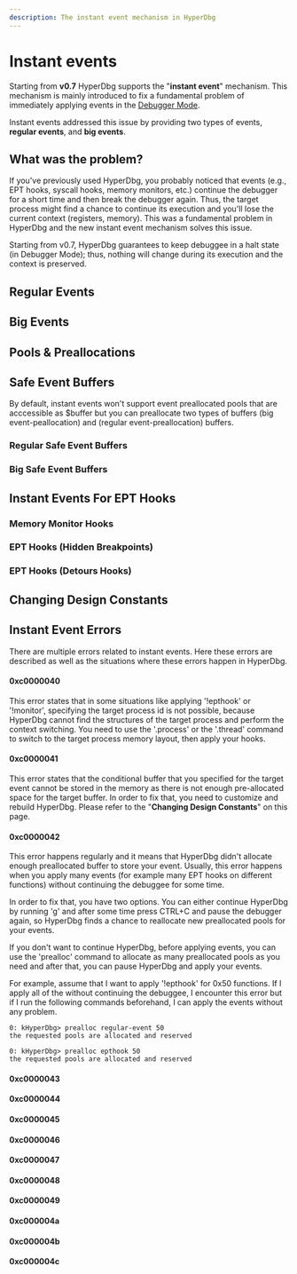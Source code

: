 ```yaml
---
description: The instant event mechanism in HyperDbg
---
```


# Instant events

Starting from **v0.7** HyperDbg supports the "**instant event**" mechanism. This mechanism is mainly introduced to fix a fundamental problem of immediately applying events in the [Debugger Mode](https://docs.hyperdbg.org/using-hyperdbg/prerequisites/operation-modes#debugger-mode).

Instant events addressed this issue by providing two types of events, **regular events**, and **big events**.

## What was the problem?

If you've previously used HyperDbg, you probably noticed that events (e.g., EPT hooks, syscall hooks, memory monitors, etc.) continue the debugger for a short time and then break the debugger again. Thus, the target process might find a chance to continue its execution and you'll lose the current context (registers, memory). This was a fundamental problem in HyperDbg and the new instant event mechanism solves this issue.

Starting from v0.7, HyperDbg guarantees to keep debuggee in a halt state (in Debugger Mode); thus, nothing will change during its execution and the context is preserved.

## Regular Events



## Big Events



## Pools & Preallocations

## Safe Event Buffers

By default, instant events won't support event preallocated pools that are acccessible as $buffer but you can preallocate two types of buffers (big event-peallocation) and (regular event-preallocation) buffers.

### Regular Safe Event Buffers

### Big Safe Event Buffers



## Instant Events For EPT Hooks

### Memory Monitor Hooks

### EPT Hooks (Hidden Breakpoints)

### EPT Hooks (Detours Hooks)



## Changing Design Constants



## Instant Event Errors

There are multiple errors related to instant events. Here these errors are described as well as the situations where these errors happen in HyperDbg.&#x20;

#### 0xc0000040

This error states that in some situations like applying '!epthook' or '!monitor', specifying the target process id is not possible, because HyperDbg cannot find the structures of the target process and perform the context switching. You need to use the '.process' or the '.thread' command to switch to the target process memory layout, then apply your hooks.

#### 0xc0000041

This error states that the conditional buffer that you specified for the target event cannot be stored in the memory as there is not enough pre-allocated space for the target buffer. In order to fix that, you need to customize and rebuild HyperDbg. Please refer to the "**Changing Design Constants**" on this page.

#### 0xc0000042

This error happens regularly and it means that HyperDbg didn't allocate enough preallocated buffer to store your event. Usually, this error happens when you apply many events (for example many EPT hooks on different functions) without continuing the debuggee for some time.

In order to fix that, you have two options. You can either continue HyperDbg by running 'g' and after some time press CTRL+C and pause the debugger again, so HyperDbg finds a chance to reallocate new preallocated pools for your events.

If you don't want to continue HyperDbg, before applying events, you can use the 'prealloc' command to allocate as many preallocated pools as you need and after that, you can pause HyperDbg and apply your events.

For example, assume that I want to apply '!epthook' for 0x50 functions. If I apply all of the without continuing the debuggee, I encounter this error but if I run the following commands beforehand, I can apply the events without any problem.

```
0: kHyperDbg> prealloc regular-event 50
the requested pools are allocated and reserved

0: kHyperDbg> prealloc epthook 50
the requested pools are allocated and reserved
```

#### 0xc0000043

#### 0xc0000044

#### 0xc0000045

#### 0xc0000046

#### 0xc0000047

#### 0xc0000048

#### 0xc0000049

#### 0xc000004a

#### 0xc000004b

#### 0xc000004c

